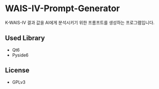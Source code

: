 # WAIS-IV-Prompt-Generator
K-WAIS-IV 결과 값을 AI에게 분석시키기 위한 프롬프트를 생성하는 프로그램입니다.

## Used Library
 - Qt6
 - Pyside6

## License
 - GPLv3
